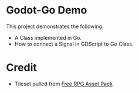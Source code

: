 # Godot-Go Demo

This project demonstrates the following:
* A Class implemented in Go.
* How to connect a Signal in GDScript to Go Class.

# Credit

* Tileset pulled from [Free RPG Asset Pack](https://biloumaster.itch.io/free-rpg-asset)
